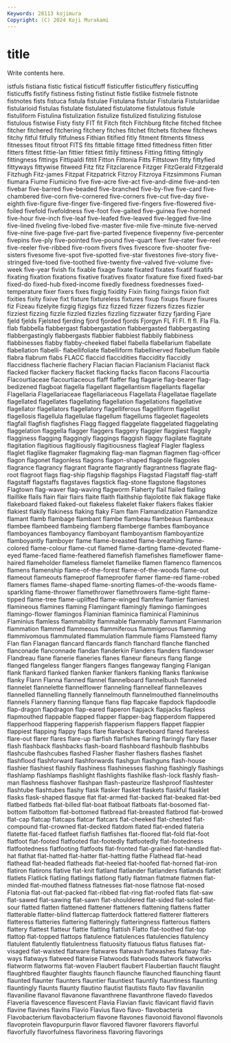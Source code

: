 ```yaml
---
Keywords: 28113 kojimura
Copyright: (C) 2024 Koji Murakami
---
```


# title

Write contents here.



istfuls fistiana fistic fistical fisticuff fisticuffer fisticuffery fisticuffing fisticuffs fistify
fistiness fisting fistinut fistle fistlike fistmele fistnote fistnotes fists fistuca
fistula fistulae Fistulana fistular Fistularia Fistulariidae fistularioid fistulas fistulate fistulated
fistulatome fistulatous fistule fistuliform Fistulina fistulization fistulize fistulized fistulizing fistulose
fistulous fistwise Fisty fisty FIT fit Fitch fitch Fitchburg fitche
fitched fitchee fitcher fitchered fitchering fitchery fitches fitchet fitchets fitchew
fitchews fitchy fitful fitfully fitfulness Fithian fitified fitly fitment fitments
fitness fitnesses fitout fitroot FITS fits fittable fittage fitted fittedness
fitten fitter fitters fittest fittie-lan fittier fittiest fittily fittiness Fitting
fitting fittingly fittingness fittings Fittipaldi fittit Fitton Fittonia Fitts Fittstown
fitty fittyfied fittyways fittywise fitweed Fitz fitz Fitzclarence Fitzger FitzGerald
Fitzgerald Fitzhugh Fitz-james Fitzpat Fitzpatrick Fitzroy Fitzroya Fitzsimmons Fiuman fiumara
Fiume Fiumicino five five-acre five-act five-and-dime five-and-ten fivebar five-barred five-beaded
five-branched five-by-five five-card five-chambered five-corn five-cornered five-corners five-cut five-day five-eighth
five-figure five-finger five-fingered five-fingers five-flowered five-foiled fivefold fivefoldness five-foot five-gaited
five-guinea five-horned five-hour five-inch five-leaf five-leafed five-leaved five-legged five-line five-lined
fiveling five-lobed five-master five-mile five-minute five-nerved five-nine five-page five-part five-parted
fivepence fivepenny five-percenter fivepins five-ply five-pointed five-pound five-quart fiver five-rater
five-reel five-reeler five-ribbed five-room fivers fives fivescore five-shooter five-sisters fivesome
five-spot five-spotted five-star fivestones five-story five-stringed five-toed five-toothed five-twenty five-valved
five-volume five-week five-year fivish fix fixable fixage fixate fixated fixates
fixatif fixatifs fixating fixation fixations fixative fixatives fixator fixature fixe
fixed fixed-bar fixed-do fixed-hub fixed-income fixedly fixedness fixednesses fixed-temperature fixer
fixers fixes fixgig fixidity Fixin fixing fixings fixion fixit fixities
fixity fixive fixt fixture fixtureless fixtures fixup fixups fixure fixures
fiz Fizeau fizelyite fizgig fizgigs fizz fizzed fizzer fizzers fizzes
fizzier fizziest fizzing fizzle fizzled fizzles fizzling fizzwater fizzy fjarding
Fjare fjeld fjelds Fjelsted fjerding fjord fjorded fjords Fjorgyn FL
Fl Fl. fl fl. Fla Fla. flab flabbella flabbergast flabbergastation
flabbergasted flabbergasting flabbergastingly flabbergasts flabbier flabbiest flabbily flabbiness flabbinesses flabby
flabby-cheeked flabel flabella flabellarium flabellate flabellation flabelli- flabellifoliate flabelliform flabellinerved
flabellum flabile flabra flabrum flabs FLACC flaccid flaccidities flaccidity flaccidly
flaccidness flacherie flachery Flacian flacian Flacianism Flacianist flack flacked flacker
flackery flacket flacking flacks flacon flacons Flacourtia Flacourtiaceae flacourtiaceous flaff
flaffer flag flagarie flag-bearer flag-bedizened flagboat flagella flagellant flagellantism flagellants
flagellar Flagellaria Flagellariaceae flagellariaceous Flagellata Flagellatae flagellate flagellated flagellates flagellating
flagellation flagellations flagellative flagellator flagellators flagellatory flagelliferous flagelliform flagellist flagellosis
flagellula flagellulae flagellum flagellums flageolet flageolets flagfall flagfish flagfishes Flagg
flagged flaggelate flaggelated flaggelating flaggelation flaggella flagger flaggers flaggery flaggier
flaggiest flaggily flagginess flagging flaggingly flaggings flaggish flaggy flagilate flagitate
flagitation flagitious flagitiously flagitiousness flagleaf Flagler flagless flaglet flaglike flagmaker
flagmaking flag-man flagman flagmen flag-officer flagon flagonet flagonless flagons flagon-shaped
flagpole flagpoles flagrance flagrancy flagrant flagrante flagrantly flagrantness flagrate flag-root
flagroot flags flag-ship flagship flagships Flagstad Flagstaff flag-staff flagstaff flagstaffs
flagstaves flagstick flag-stone flagstone flagstones Flagtown flag-waver flag-waving flagworm Flaherty
flail flailed flailing flaillike flails flain flair flairs flaite flaith
flaithship flajolotite flak flakage flake flakeboard flaked flaked-out flakeless flakelet
flaker flakers flakes flakier flakiest flakily flakiness flaking flaky Flam
flam Flamandization Flamandize flamant flamb flambage flambant flambe flambeau flambeaus
flambeaux flambee flambeed flambeing flamberg flamberge flambes flamboyance flamboyances flamboyancy
flamboyant flamboyantism flamboyantize flamboyantly flamboyer flame flame-breasted flame-breathing flame-colored flame-colour
flame-cut flamed flame-darting flame-devoted flame-eyed flame-faced flame-feathered flamefish flamefishes flameflower
flame-haired flameholder flameless flamelet flamelike flamen flamenco flamencos flamens flamenship
flame-of-the-forest flame-of-the-woods flame-out flameout flameouts flameproof flameproofer flamer flame-red flame-robed
flamers flames flame-shaped flame-snorting flames-of-the-woods flame-sparkling flame-thrower flamethrower flamethrowers flame-tight
flame-tipped flame-tree flame-uplifted flame-winged flamfew flamier flamiest flamineous flamines flaming
Flamingant flamingly flamingo flamingoes flamingo-flower flamingos Flaminian flaminica flaminical Flamininus
Flaminius flamless flammability flammable flammably flammant Flammarion flammation flammed flammeous
flammiferous flammigerous flamming flammivomous flammulated flammulation flammule flams Flamsteed flamy
Flan flan Flanagan flancard flancards flanch flanchard flanche flanched flanconade
flanconnade flandan flanderkin Flanders flanders flandowser Flandreau flane flanerie flaneries
flanes flaneur flaneurs flang flange flanged flangeless flanger flangers flanges
flangeway flanging Flanigan flank flankard flanked flanken flanker flankers flanking
flanks flankwise flanky Flann Flanna flanned flannel flannelboard flannelbush flanneled
flannelet flannelette flannelflower flanneling flannelleaf flannelleaves flannelled flannelling flannelly flannelmouth
flannelmouthed flannelmouths flannels Flannery flanning flanque flans flap flapcake flapdock
flapdoodle flap-dragon flapdragon flap-eared flaperon flapjack flapjacks flapless flapmouthed flappable
flapped flapper flapper-bag flapperdom flappered flapperhood flappering flapperish flapperism flappers
flappet flappier flappiest flapping flappy flaps flare flareback flareboard flared
flareless flare-out flarer flares flare-up flarfish flarfishes flaring flaringly flary
flaser flash flashback flashbacks flash-board flashboard flashbulb flashbulbs flashcube flashcubes
flashed Flasher flasher flashers flashes flashet flashflood flashforward flashforwards flashgun
flashguns flash-house flashier flashiest flashily flashiness flashinesses flashing flashingly flashings
flashlamp flashlamps flashlight flashlights flashlike flash-lock flashly flash-man flashness flashover
flashpan flash-pasteurize flashproof flashtester flashtube flashtubes flashy flask flasker flasket
flaskets flaskful flasklet flasks flask-shaped flasque flat flat-armed flat-backed flat-beaked
flat-bed flatbed flatbeds flat-billed flat-boat flatboat flatboats flat-bosomed flat-bottom flatbottom
flat-bottomed flatbread flat-breasted flatbrod flat-browed flat-cap flatcap flatcaps flatcar flatcars
flat-cheeked flat-chested flat-compound flat-crowned flat-decked flatdom flated flat-ended flateria flatette
flat-faced flatfeet flatfish flatfishes flat-floored flat-fold flat-foot flatfoot flat-footed flatfooted
flat-footedly flatfootedly flat-footedness flatfootedness flatfooting flatfoots flat-fronted flat-grained flat-handled flat-hat
flathat flat-hatted flat-hatter flat-hatting flathe Flathead flat-head flathead flat-headed flatheads
flat-heeled flat-hoofed flat-horned flat-iron flatiron flatirons flative flat-knit flatland flatlander
flatlanders flatlands flatlet flatlets Flatlick flatling flatlings flatlong flatly flatman
flatmate flatmen flat-minded flat-mouthed flatness flatnesses flat-nose flatnose flat-nosed Flatonia
flat-out flat-packed flat-ribbed flat-ring flat-roofed flats flat-saw flat-sawed flat-sawing flat-sawn
flat-shouldered flat-sided flat-soled flat-sour flatted flatten flattened flattener flatteners flattening
flattens flatter flatterable flatter-blind flattercap flatterdock flattered flatterer flatterers flatteress
flatteries flattering flatteringly flatteringness flatterous flatters flattery flattest flatteur flattie
flatting flattish Flatto flat-toothed flat-top flattop flat-topped flattops flatulence flatulences
flatulencies flatulency flatulent flatulently flatulentness flatuosity flatuous flatus flatuses flat-visaged
flat-waisted flatware flatwares flatwash flatwashes flatway flat-ways flatways flatweed flatwise
Flatwoods flatwoods flatwork flatworks flatworm flatworms flat-woven Flaubert flaubert Flaubertian
flaucht flaught flaughtbred flaughter flaughts flaunch flaunche flaunched flaunching flaunt
flaunted flaunter flaunters flauntier flauntiest flauntily flauntiness flaunting flauntingly flaunts
flaunty flautino flautist flautists flauto flav flavanilin flavaniline flavanol flavanone
flavanthrene flavanthrone flavedo flavedos Flaveria flavescence flavescent Flavia Flavian flavic
flavicant flavid flavin flavine flavines flavins Flavio Flavius flavo flavo-
flavobacteria Flavobacterium flavobacterium flavone flavones flavonoid flavonol flavonols flavoprotein flavopurpurin
flavor flavored flavorer flavorers flavorful flavorfully flavorfulness flavoriness flavoring flavorings
